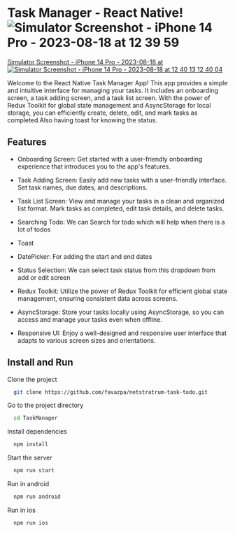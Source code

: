 
# Task Manager - React Native!![Simulator Screenshot - iPhone 14 Pro - 2023-08-18 at 12 39 59](https://github.com/favazpa/netstratrum-task-todo/assets/85933108/9952b69a-785e-4b94-a0ac-e075a9f66bd6)
[Simulator Screenshot - iPhone 14 Pro - 2023-08-18 at![Simulator Screenshot - iPhone 14 Pro - 2023-08-18 at 12 40 13](https://github.com/favazpa/netstratrum-task-todo/assets/85933108/22b2c98d-321c-4135-9226-3a5b902a6524)
 12 40 04](https://github.com/favazpa/netstratrum-task-todo/assets/85933108/a26fb24f-1f33-4996-8ada-919e206f85f6)



Welcome to the React Native Task Manager App! This app provides a simple and intuitive interface for managing your tasks. It includes an onboarding screen, a task adding screen, and a task list screen. With the power of Redux Toolkit for global state management and AsyncStorage for local storage, you can efficiently create, delete, edit, and mark tasks as completed.Also having toast for knowing the status.
## Features

- Onboarding Screen: Get started with a user-friendly onboarding experience that introduces you to the app's features.

- Task Adding Screen: Easily add new tasks with a user-friendly interface. Set task names, due dates, and descriptions.
 
- Task List Screen: View and manage your tasks in a clean and organized list format. Mark tasks as completed, edit task details, and delete tasks.

- Searching Todo: We can Search for todo which will help when there is a lot of todos

- Toast

- DatePicker: For adding the start and end dates
- Status Selection: We can select task status from this dropdown from add or edit screen
- Redux Toolkit: Utilize the power of Redux Toolkit for efficient global state management, ensuring consistent data across screens.

- AsyncStorage: Store your tasks locally using AsyncStorage, so you can access and manage your tasks even when offline.

- Responsive UI: Enjoy a well-designed and responsive user interface that adapts to various screen sizes and orientations.


## Install and Run

Clone the project

```bash
  git clone https://github.com/favazpa/netstratrum-task-todo.git
```

Go to the project directory

```bash
  cd TaskManager
```

Install dependencies

```bash
  npm install
```

Start the server

```bash
  npm run start
```

Run in android

```bash
  npm run android
```

Run in ios

```bash
  npm run ios
```
